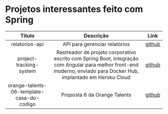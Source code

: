 # Projetos interessantes feito com Spring

Título | Descrição | Link
:----------: | :----------: | :----------:
relatorios-api | API para gerenciar relatórios | [github](https://github.com/thiagoalvesfoz/relatorios-api/tree/master)
project-tracking-system | Rastreador de projeto corporativo escrito com Spring Boot, integração com Angular para melhor front-end moderno, enviado para Docker Hub, implantado em Heroku Cloud | [github](https://github.com/SelimHorri/project-tracking-system)
orange-talents-06-template-casa-do-codigo | Proposta 6 da Orange Talents | [github](https://github.com/FelipeGadelha/orange-talents-06-template-casa-do-codigo/tree/book-register)
